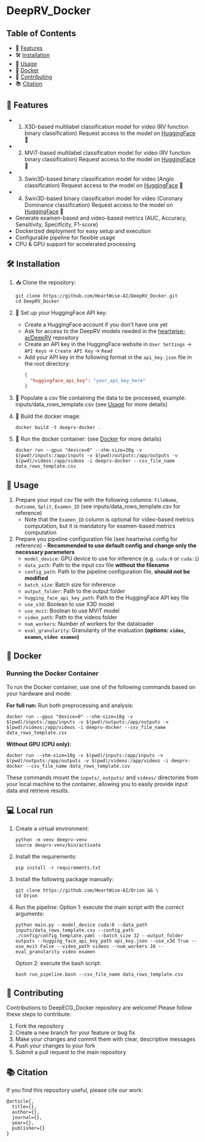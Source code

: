 # DeepRV_Docker

## Table of Contents
- 🚀 [Features](#features)
- 🛠️ [Installation](#installation)
- 📄 [Usage](#usage)
- 🐳 [Docker](#docker)
- 🤝 [Contributing](#contributing)
- 📚 [Citation](#citation)

## 🚀 Features

- 1. X3D-based multilabel classification model for video (RV function binary classification) 
   Request access to the model on [HuggingFace](https://huggingface.co/heartwise/DeepRV_x3d) 🤖
- 2. MViT-based multilabel classification model for video (RV function binary classification) 
   Request access to the model on [HuggingFace](https://huggingface.co/heartwise/DeepRV_mvit) 🤖
- 3. Swin3D-based binary classification model for video (Angio classification) 
   Request access to the model on [HuggingFace](https://huggingface.co/heartwise/DeepRV_swin3d_s_angio_video_classifier) 🤖
- 4. Swin3D-based binary classification model for video (Coronary Dominance classification)
   Request access to the model on [HuggingFace](https://huggingface.co/heartwise/DeepRV_swin3d_s_coronary_dominance) 🤖
- Generate examen-based and video-based metrics (AUC, Accuracy, Sensitivity, Specificity, F1-score)
- Dockerized deployment for easy setup and execution
- Configurable pipeline for flexible usage
- CPU & GPU support for accelerated processing

## 🛠️ Installation 

1. 📥 Clone the repository:
   ```
   git clone https://github.com/HeartWise-AI/DeepRV_Docker.git
   cd DeepRV_Docker
   ```

2. 🔑 Set up your HuggingFace API key:
   - Create a HuggingFace account if you don't have one yet
   - Ask for access to the DeepRV models needed in the [heartwise-ai/DeepRV](https://huggingface.co/collections/heartwise/deeprv-models-66ce09c7d620749ad819fa0d) repository
   - Create an API key in the HuggingFace website in `User Settings` -> `API Keys` -> `Create API Key` -> `Read`
   - Add your API key in the following format in the `api_key.json` file in the root directory:
     ```json
     {
       "huggingface_api_key": "your_api_key_here"
     }
     ```
3. 📄 Populate a csv file containing the data to be processed, example: inputs/data_rows_template.csv (see [Usage](#usage) for more details)

4. 🐳 Build the docker image:
   ```
   docker build -t deeprv-docker .
   ```

5. 🚀 Run the docker container: (see [Docker](#docker) for more details)
   ```
   docker run --gpus "device=0" --shm-size=20g -v $(pwd)/inputs:/app/inputs -v $(pwd)/outputs:/app/outputs -v $(pwd)/videos:/app/videos -i deeprv-docker --csv_file_name data_rows_template.csv
   ```

## 📄 Usage
1. Prepare your input csv file with the following columns: `FileName`, `Outcome`, `Split`, `Examen_ID` (see inputs/data_rows_template.csv for reference) 
   - Note that the `Examen_ID` column is optional for video-based metrics computation, but it is mandatory for examen-based metrics computation
2. Prepare you pipeline configuration file (see heartwise.config for reference) - **Recommended to use default config and change only the necessary parameters**
   - `model_device`: GPU device to use for inference (e.g. `cuda:0` or `cuda:1`)
   - `data_path`: Path to the input csv file **without the filename**
   - `config_path`: Path to the pipeline configuration file, **should not be modified**
   - `batch_size`: Batch size for inference
   - `output_folder`: Path to the output folder
   - `hugging_face_api_key_path`: Path to the HuggingFace API key file
   - `use_x3d`: Boolean to use X3D model
   - `use_mvit`: Boolean to use MViT model
   - `video_path`: Path to the videos folder
   - `num_workers`: Number of workers for the dataloader
   - `eval_granularity`: Granularity of the evaluation **(options: `video`, `examen`, `video examen`)**

## 🐳 Docker

### Running the Docker Container

To run the Docker container, use one of the following commands based on your hardware and mode:

**For full run:**
Run both preprocessing and analysis:
```
docker run --gpus "device=0" --shm-size=10g -v $(pwd)/inputs:/app/inputs -v $(pwd)/outputs:/app/outputs -v $(pwd)/videos:/app/videos -i deeprv-docker --csv_file_name data_rows_template.csv
```

**Without GPU (CPU only):**
```
docker run --shm-size=10g -v $(pwd)/inputs:/app/inputs -v $(pwd)/outputs:/app/outputs -v $(pwd)/videos:/app/videos -i deeprv-docker --csv_file_name data_rows_template.csv
```

These commands mount the `inputs/`, `outputs/` and `videos/` directories from your local machine to the container, allowing you to easily provide input data and retrieve results.

## 💻 Local run

1. Create a virtual environment:
   ```
   python -m venv deeprv-venv
   source deeprv-venv/bin/activate
   ```

2. Install the requirements:
   ```
   pip install -r requirements.txt
   ```

3. Install the following package manually:
   ```
   git clone https://github.com/HeartWise-AI/Orion && \
   cd Orion
   ```

4. Run the pipeline:
   Option 1: execute the main script with the correct arguments:
     ```
     python main.py --model_device cuda:0 --data_path inputs/data_rows_template.csv --config_path ./config/config_template.yaml --batch_size 32 --output_folder outputs --hugging_face_api_key_path api_key.json --use_x3d True --use_mvit False --video_path videos --num_workers 16 --eval_granularity video examen
     ```

   Option 2: execute the bash script:
     ```
     bash run_pipeline.bash --csv_file_name data_rows_template.csv
     ```

## 🤝 Contributing

Contributions to DeepECG_Docker repository are welcome! Please follow these steps to contribute:

1. Fork the repository
2. Create a new branch for your feature or bug fix
3. Make your changes and commit them with clear, descriptive messages
4. Push your changes to your fork
5. Submit a pull request to the main repository

## 📚 Citation

If you find this repository useful, please cite our work:

```
@article{,
  title={},
  author={},
  journal={},
  year={},
  publisher={}
}
```

